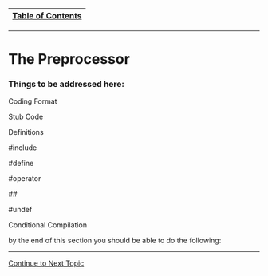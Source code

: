 |[Table of Contents](/00-Table-of-Contents.md)|
|---|

---
# The Preprocessor

### Things to be addressed here:

Coding Format

Stub Code

Definitions

\#include

\#define

\#operator

\#\#

\#undef

Conditional Compilation



by the end of this section you should be able to do the following:

---

<a href="https://github.com/CyberTrainingUSAF/05-C-Programming/blob/master/10_Preprocessor/01_coding_style_guide.md" rel="Continue to Next Topic"> Continue to Next Topic </a>
